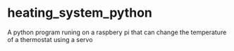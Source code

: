# heating_system_python
A python program runing on a raspbery pi that can change the temperature of a thermostat using a servo
